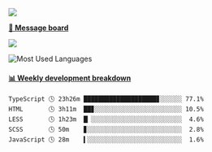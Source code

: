 [![](https://count.getloli.com/get/@SmaIIstars.github.readme)](https://count.getloli.com/)


[**💬 Message board**](https://chat.getloli.com/room/@SmaIIstars.github)

[![](https://chat.getloli.com/room/@SmaIIstars.github/svg?width=600&height=100&limit=20&theme=light&fontSize=14)](https://chat.getloli.com/room/@SmaIIstars.github)


![Most Used Languages](https://github-readme-stats.vercel.app/api/top-langs/?username=SmaIIstars&theme=dark&layout=compact)

<!-- waka-box start -->
#### <a href="https://gist.github.com/e31f5e1b7a15ee54e2fc8fca68aa5e2b" target="_blank">📊 Weekly development breakdown</a>
```text
TypeScript 🕓 23h26m ████████████████████▊░░░░░░ 77.1%
HTML       🕓 3h11m  ██▊░░░░░░░░░░░░░░░░░░░░░░░░ 10.5%
LESS       🕓 1h23m  █▏░░░░░░░░░░░░░░░░░░░░░░░░░  4.6%
SCSS       🕓 50m    ▊░░░░░░░░░░░░░░░░░░░░░░░░░░  2.8%
JavaScript 🕓 28m    ▍░░░░░░░░░░░░░░░░░░░░░░░░░░  1.6%
```
<!-- Powered by https://github.com/YouEclipse/waka-box-go . -->
<!-- waka-box end -->
